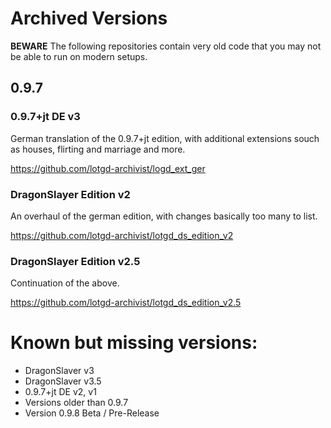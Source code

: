# Archived Versions

**BEWARE** The following repositories contain very old code that you may not be able to run on modern setups.

## 0.9.7

### 0.9.7+jt DE v3

German translation of the 0.9.7+jt edition, with additional extensions souch as houses, flirting and marriage and more.

https://github.com/lotgd-archivist/logd_ext_ger

### DragonSlayer Edition v2

An overhaul of the german edition, with changes basically too many to list.

https://github.com/lotgd-archivist/lotgd_ds_edition_v2

### DragonSlayer Edition v2.5

Continuation of the above.

https://github.com/lotgd-archivist/lotgd_ds_edition_v2.5

# Known but missing versions:

* DragonSlaver v3
* DragonSlaver v3.5
* 0.9.7+jt DE v2, v1
* Versions older than 0.9.7
* Version 0.9.8 Beta / Pre-Release
